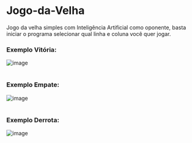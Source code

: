 # Jogo-da-Velha

Jogo da velha simples com Inteligência Artificial como oponente, basta iniciar o programa selecionar qual linha e coluna você quer jogar.

### Exemplo Vitória:
![image](https://user-images.githubusercontent.com/96502027/231311140-30c508a6-dea4-4e86-9dab-6bd94ac1ee2e.png)
#

### Exemplo Empate:
![image](https://user-images.githubusercontent.com/96502027/231311070-5f7248b4-e25c-411e-9e53-1f699988f018.png)
#

### Exemplo Derrota:
![image](https://user-images.githubusercontent.com/96502027/231311338-79c116c5-d6fe-4363-a270-66e8dbbce3b8.png)
#
